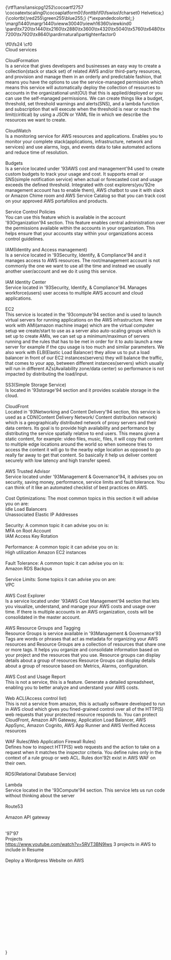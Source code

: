 {\rtf1\ansi\ansicpg1252\cocoartf2757
\cocoatextscaling0\cocoaplatform0{\fonttbl\f0\fswiss\fcharset0 Helvetica;}
{\colortbl;\red255\green255\blue255;}
{\*\expandedcolortbl;;}
\margl1440\margr1440\vieww30040\viewh16360\viewkind0
\pard\tx720\tx1440\tx2160\tx2880\tx3600\tx4320\tx5040\tx5760\tx6480\tx7200\tx7920\tx8640\pardirnatural\partightenfactor0

\f0\fs24 \cf0 \
Cloud services\
\
CloudFormation\
Is a service that gives developers and businesses an easy way to create a collection(stack or stack set) of related AWS and/or third-party resources, and provision and manage them in an orderly and predictable fashion, that means you have the options to use the service-managed permission which means this service will automatically deploy the collection of resources to accounts in the organizational unit(OU) that this is applied/deployed or you can use the self-managed permissions. We can create things like a budget, threshold, set threshold warnings and alerts(SNS), and a lambda function and subscription that will execute when the threshold is near or reach the limit(ciritlcal) by using a JSON or YAML  file in which we describe the resources we want to create.\
\
CloudWatch\
Is a monitoring service for AWS resources and applications. Enables you to monitor your complete stack(applications, infrastructure, network and services) and use alarms, logs, and events data to take automated actions and reduce time of resolution.\
\
Budgets\
Is a service located under \'93AWS cost and management\'94 used to create custom budgets to track your usage and cost. It supports email or SNS(simple notification service) when actual or forecasted cost and usage exceeds the defined threshold. Integrated with cost explorers(you\'92re management account has to enable them), AWS chatbot to use it with slack or Amazon Chime room and AWS Service Catalog so that you can track cost on your approved AWS portafolios and products.\
\
Service Control Policies\
You can use this feature which is available in the account \'93Organization\'94 section. This feature enables central administration over the permissions available within the accounts in your organization. This helps ensure that your accounts stay within your organizations access control guidelines.\
\
IAM(Identity and Access management)\
Is a service located in \'93Security, Identify, & Compliance\'94 and it manages access to AWS resources. The root/management account is not commonly the one we want to use all the time and instead we usually another user/account and we do it using this service. \
\
IAM Identity Center\
Service located in \'93Security, Identify, & Compliance\'94. Manages workforce(users) user access to multiple AWS account and cloud applications.\
\
EC2\
This service is located in the \'93compute\'94 section and is used to launch virtual servers for running applications on the AWS infrastructure. Here we work with AMI(amazon machine image) which are the virtual computer setup we create/start to use as a server also auto-scaling groups which is set up to create AMIs, we can set up a minimum/maximun of servers running and the rules that has to be met in order for it to auto launch a new server for example if the cpu usage is too much and similar parameters. We also work with ELB(Elastic Load Balancer) they allow us to put a load balancer in front of our EC2 instances(servers) they will balance the traffic, that comes to your app, between different instances(servers) which usually will run in different AZs(Availability zone/data center) so performance is not impacted by distributing the load/input.\
\
SS3(Simple Storage Service)\
Is located in \'93storage\'94 section and it provides scalable storage in the cloud.\
\
CloudFront\
Located in \'93Networking and Content Delivery\'94 section, this service is used as a CDN(Content Delivery Network/ Content distribution network) which is a geographically distributed network of proxy servers and their data centers. Its goal is to provide high availability and performance by distributing the service spatially relative to end users. This means given a static content, for example: video files, music, files, it will copy that content to multiple edge locations around the world so when someone tries to access the content it will go to the nearby edge location as opposed to go really far away to get that content. So basically it help us deliver content securely with low latency and high transfer speed.\
\
AWS Trusted Advisor\
Service located under \'93Management & Governance\'94, it advises you on security, saving money, performance, service limits and fault tolerance. You can think of it like an automated checklist of best practices on AWS.\
\
	Cost Optimizations: The most common topics in this section it will advise you on are:\
		Idle Load Balancers\
		Unassociated Elastic IP Addresses\
\
	Security: A common topic it can advise you on is:\
		MFA on Root Account\
		IAM Access Key Rotation\
\
	Performance: A common topic it can advise you on is:\
		High utilization Amazon EC2 instances\
	\
	Fault Tolerance: A common topic it can advise you on is:\
		Amazon RDS Backpus\
\
	Service Limits: Some topics it can advise you on are:\
		VPC \
\
AWS Cost Explorer\
Is a service located under \'93AWS Cost Management\'94 section that lets you visualize, understand, and manage your AWS costs and usage over time. If there is multiple accounts in an AWS organization, costs will be consolidated in the master account.\
\
AWS Resource Groups and Tagging\
Resource Groups is service available in \'93Management & Governance\'93 Tags are words or phrases that act as metadata for organizing your AWS resources and Resource Groups are a collection of resources that share one or more tags. It helps you organize and consolidate information based on your project and the resources that you use. Resource groups can display details about a group of resources Resource Groups can display details about a group of resource based on: Metrics, Alarms, configuration.\
\
AWS Cost and Usage Report\
This is not a service, this is a feature. Generate a detailed spreadsheet, enabling you to better analyze and understand your AWS costs.\
\
Web ACL(Access control list)\
This is not a service from amazon, this is actually software developed to run in AWS cloud which gives you fined-grained control over all of the HTTP(S) web requests that your protected resource responds to. You can protect CloudFront, Amazon API Gateway, Application Load Balancer, AWS AppSync, Amazon Cognito, AWS App Runner and AWS Verified Access resources\
\
WAF Rules(Web Application Firewall Rules)\
Defines how to inspect HTTP(S) web requests and the action to take on a request when it matches the inspector criteria. You define rules only in the context of a rule group or web ACL. Rules don\'92t exist in AWS WAF on their own.\
\
RDS(Relational Database Service)\
\
Lambda\
Service located in the \'93Compute\'94 section. This service lets us run code without thinking about the server\
\
Route53\
\
Amazon API gateway\
\
\
\'97\'97\
Projects\
https://www.youtube.com/watch?v=5RVT3BN9Iws 3 projects in AWS to include in Resume\
\
Deploy a Wordpress Website on AWS\
\
\
\
\
\
\
\
\
\
\
\
\
\
\
\
\
}